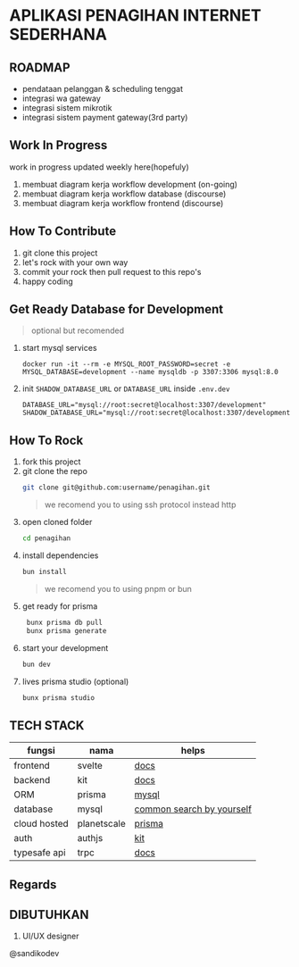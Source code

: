 # APLIKASI PENAGIHAN INTERNET SEDERHANA

## ROADMAP

- pendataan pelanggan & scheduling tenggat
- integrasi wa gateway
- integrasi sistem mikrotik
- integrasi sistem payment gateway(3rd party)

## Work In Progress

work in progress updated weekly here(hopefuly)

1. membuat diagram kerja workflow development (on-going)
2. membuat diagram kerja workflow database (discourse)
3. membuat diagram kerja workflow frontend (discourse)

## How To Contribute

1. git clone this project
2. let's rock with your own way
3. commit your rock then pull request to this repo's
4. happy coding

## Get Ready Database for Development

> optional but recomended

1. start mysql services
   ```
   docker run -it --rm -e MYSQL_ROOT_PASSWORD=secret -e MYSQL_DATABASE=development --name mysqldb -p 3307:3306 mysql:8.0
   ```
2. init `SHADOW_DATABASE_URL` or `DATABASE_URL` inside `.env.dev`
   ```
   DATABASE_URL="mysql://root:secret@localhost:3307/development"
   SHADOW_DATABASE_URL="mysql://root:secret@localhost:3307/development"
   ```

## How To Rock

1. fork this project
2. git clone the repo
   ```sh
   git clone git@github.com:username/penagihan.git
   ```
   > we recomend you to using ssh protocol instead http
3. open cloned folder
   ```sh
   cd penagihan
   ```
4. install dependencies
   ```sh
   bun install
   ```
   > we recomend you to using pnpm or bun
5. get ready for prisma
   ```sh
    bunx prisma db pull
    bunx prisma generate
   ```
6. start your development
   ```sh
   bun dev
   ```
7. lives prisma studio (optional)
   ```sh
   bunx prisma studio
   ```

## TECH STACK

| fungsi       | nama        | helps                                                                  |
| ------------ | ----------- | ---------------------------------------------------------------------- |
| frontend     | svelte      | [docs](https://svelte.dev/docs)                                        |
| backend      | kit         | [docs](https://kit.svelte.dev/docs)                                    |
| ORM          | prisma      | [mysql](https://www.prisma.io/docs/concepts/database-connectors/mysql) |
| database     | mysql       | [common search by yourself]()                                          |
| cloud hosted | planetscale | [prisma](https://planetscale.com/docs/prisma/prisma-best-practices)    |
| auth         | authjs      | [kit]([kit](https://authjs.dev/reference/sveltekit))                   |
| typesafe api | trpc        | [docs](https://trpc.io/docs/)                                          |

## Regards

## DIBUTUHKAN
1. UI/UX designer

@sandikodev
